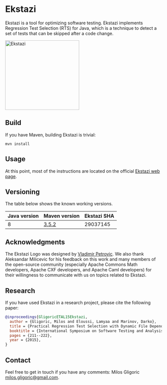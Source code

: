 Ekstazi
=======

Ekstazi is a tool for optimizing software testing. Ekstazi implements
Regression Test Selection (RTS) for Java, which is a technique to
detect a set of tests that can be skipped after a code change.

<img src="http://ekstazi.org/Ekstazi.png" alt="Ekstazi" width="238" height="224"> 

## Build

If you have Maven, building Ekstazi is trivial:
```
mvn install
```

## Usage

At this point, most of the instructions are located on the official
[Ekstazi web page](http://ekstazi.org/).

## Versioning

The table below shows the known working versions.

| Java version | Maven version | Ekstazi SHA |
| ------------ | ------------- | ----------- |
| 8            | [3.5.2](https://archive.apache.org/dist/maven/maven-3/3.5.2/binaries/apache-maven-3.5.2-bin.tar.gz) | 29037145 |

## Acknowledgments

The Ekstazi Logo was designed by [Vladimir
Petrovic](https://rs.linkedin.com/in/vladimirpetrovicdesign).  We also
thank Aleksandar Milicevic for his feedback on this work and many
members of the open-source community (especially Apache Commons Math
developers, Apache CXF developers, and Apache Caml developers) for
their willingness to communicate with us on topics related to Ekstazi.

## Research

If you have used Ekstazi in a research project, please cite the
following paper:

```bibtex
@inproceedings{GligoricETAL15Ekstazi,
  author = {Gligoric, Milos and Eloussi, Lamyaa and Marinov, Darko},
  title = {Practical Regression Test Selection with Dynamic File Dependencies},
  booktitle = {International Symposium on Software Testing and Analysis},
  pages = {211--222},
  year = {2015},
}
```

## Contact

Feel free to get in touch if you have any comments: Milos Gligoric
<milos.gligoric@gmail.com>.
